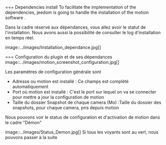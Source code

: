 === Dependencies install
To facilitate the implementation of the dependencies, jeedom is going to handle the installation of the motion software .

Dans la cadre réservé aux dépendances, vous allez avoir le statut de l'installation.
Nous avons aussi la possibilité de consulter le log d'installation en temps réel.

image::../images/Installation_dependance.jpg[]

=== Configuration du plugin et de ses dépendances
image::../images/motion_screenshot_configuration.jpg[]

Les paramètres de configuration générale sont

* Adresse ou motion est installé : Ce champs est complété automatiquement
* Port où motion est installé : C'est le port sur lequel on va se connecter pour mettre a jour la configuration de motion
* Taille du dossier Snapshot de chaque camera (Mo) :Taille du dossier des snapshots, pour chaque camera, pris depuis motion

Nous pouvons voir le status de configuration et d'activation de motion dans le cadre "Démon"

image::../images/Status_Demon.jpg[]
Si tous les voyants sont au vert, nous pouvons passer à la suite